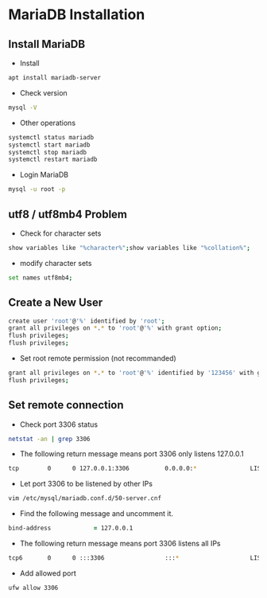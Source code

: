 # MariaDB Installation

## Install MariaDB
- Install
``` zsh
apt install mariadb-server
```

- Check version
``` zsh
mysql -V
```

- Other operations
``` zsh
systemctl status mariadb
systemctl start mariadb
systemctl stop mariadb
systemctl restart mariadb
```

- Login MariaDB
``` zsh
mysql -u root -p
```

## utf8 / utf8mb4 Problem
- Check for character sets
``` zsh
show variables like "%character%";show variables like "%collation%";
```

- modify character sets
``` zsh
set names utf8mb4;
```

## Create a New User
``` zsh
create user 'root'@'%' identified by 'root';
grant all privileges on *.* to 'root'@'%' with grant option;
flush privileges;
flush privileges;
```

- Set root remote permission (not recommanded)
``` zsh
grant all privileges on *.* to 'root'@'%' identified by '123456' with grant option;
flush privileges;
```

## Set remote connection
- Check port 3306 status
``` zsh
netstat -an | grep 3306
```

- The following return message means port 3306 only listens 127.0.0.1
``` zsh
tcp        0      0 127.0.0.1:3306          0.0.0.0:*               LISTEN
```

- Let port 3306 to be listened by other IPs
``` zsh
vim /etc/mysql/mariadb.conf.d/50-server.cnf
```

- Find the following message and uncomment it.
``` zsh
bind-address            = 127.0.0.1
```

- The following return message means port 3306 listens all IPs
``` zsh
tcp6       0      0 :::3306                 :::*                    LISTEN
```

- Add allowed port
``` zsh
ufw allow 3306
```




